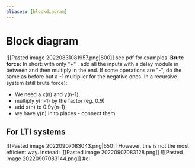 ```yaml
---
aliases: [blockdiagram]
---
```

# Block diagram
![[Pasted image 20220831081957.png|800]]
see pdf for examples. 
**Brute force:**
In short: with only "+" , add all the inputs with a delay module in between and then multiply in the end. If some operations are "-", do the same as before but a -1 multiplier for the negative ones. 
In a recursive system (still brute force): 
- We need a x(n) and y(n-1),
- multiply y(n-1) by the factor (eg. 0.9)
- add x(n) to 0.9y(n-1) 
- we have y(n) in to places - connect them

## For LTI systems
![[Pasted image 20220907083043.png|650]]
However, this is not the most efficient way. Instead:
![[Pasted image 20220907083128.png]]
![[Pasted image 20220907083144.png]]
#el 